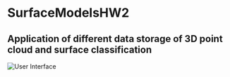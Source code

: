 # SurfaceModelsHW2
## Application of different data storage of 3D point cloud and surface classification
![User Interface](https://i.ibb.co/fMvCMVj/Untitled.png)

